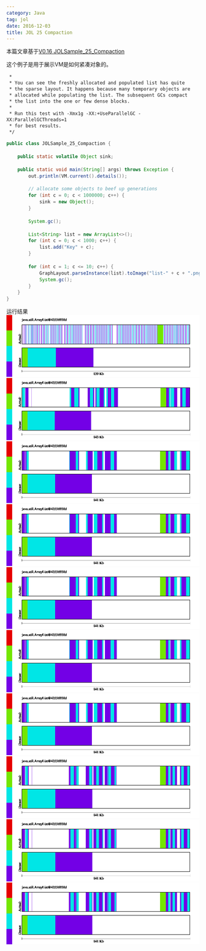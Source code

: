 ```yaml
---
category: Java
tag: jol
date: 2016-12-03
title: JOL 25 Compaction
---
```


本篇文章基于[V0.16 JOLSample_25_Compaction](https://github.com/openjdk/jol/blob/0.16/jol-samples/src/main/java/org/openjdk/jol/samples/JOLSample_25_Compaction.java)

这个例子是用于展示VM是如何紧凑对象的。

     *
     * You can see the freshly allocated and populated list has quite
     * the sparse layout. It happens because many temporary objects are
     * allocated while populating the list. The subsequent GCs compact
     * the list into the one or few dense blocks.
     *
     * Run this test with -Xmx1g -XX:+UseParallelGC -XX:ParallelGCThreads=1
     * for best results.
     */


```java
public class JOLSample_25_Compaction {

    public static volatile Object sink;

    public static void main(String[] args) throws Exception {
        out.println(VM.current().details());

        // allocate some objects to beef up generations
        for (int c = 0; c < 1000000; c++) {
            sink = new Object();
        }

        System.gc();

        List<String> list = new ArrayList<>();
        for (int c = 0; c < 1000; c++) {
            list.add("Key" + c);
        }

        for (int c = 1; c <= 10; c++) {
            GraphLayout.parseInstance(list).toImage("list-" + c + ".png");
            System.gc();
        }
    }
}
```

运行结果
![](https://raw.githubusercontent.com/wangmingco/wangmingco.github.io/main/static/images/jol/25_Compaction/list-1.png)
![](https://raw.githubusercontent.com/wangmingco/wangmingco.github.io/main/static/images/jol/25_Compaction/list-2.png)
![](https://raw.githubusercontent.com/wangmingco/wangmingco.github.io/main/static/images/jol/25_Compaction/list-3.png)
![](https://raw.githubusercontent.com/wangmingco/wangmingco.github.io/main/static/images/jol/25_Compaction/list-4.png)
![](https://raw.githubusercontent.com/wangmingco/wangmingco.github.io/main/static/images/jol/25_Compaction/list-5.png)
![](https://raw.githubusercontent.com/wangmingco/wangmingco.github.io/main/static/images/jol/25_Compaction/list-6.png)
![](https://raw.githubusercontent.com/wangmingco/wangmingco.github.io/main/static/images/jol/25_Compaction/list-7.png)
![](https://raw.githubusercontent.com/wangmingco/wangmingco.github.io/main/static/images/jol/25_Compaction/list-8.png)
![](https://raw.githubusercontent.com/wangmingco/wangmingco.github.io/main/static/images/jol/25_Compaction/list-9.png)
![](https://raw.githubusercontent.com/wangmingco/wangmingco.github.io/main/static/images/jol/25_Compaction/list-10.png)